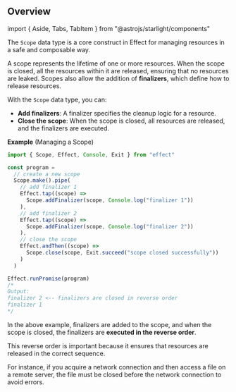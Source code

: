## Overview

import { Aside, Tabs, TabItem } from "@astrojs/starlight/components"

The `Scope` data type is a core construct in Effect for managing resources in a safe and composable way.

A scope represents the lifetime of one or more resources. When the scope is closed, all the resources within it are released, ensuring that no resources are leaked. Scopes also allow the addition of **finalizers**, which define how to release resources.

With the `Scope` data type, you can:

- **Add finalizers**: A finalizer specifies the cleanup logic for a resource.
- **Close the scope**: When the scope is closed, all resources are released, and the finalizers are executed.

**Example** (Managing a Scope)

```ts twoslash
import { Scope, Effect, Console, Exit } from "effect"

const program =
  // create a new scope
  Scope.make().pipe(
    // add finalizer 1
    Effect.tap((scope) =>
      Scope.addFinalizer(scope, Console.log("finalizer 1"))
    ),
    // add finalizer 2
    Effect.tap((scope) =>
      Scope.addFinalizer(scope, Console.log("finalizer 2"))
    ),
    // close the scope
    Effect.andThen((scope) =>
      Scope.close(scope, Exit.succeed("scope closed successfully"))
    )
  )

Effect.runPromise(program)
/*
Output:
finalizer 2 <-- finalizers are closed in reverse order
finalizer 1
*/
```

In the above example, finalizers are added to the scope, and when the scope is closed, the finalizers are **executed in the reverse order**.

This reverse order is important because it ensures that resources are released in the correct sequence.

For instance, if you acquire a network connection and then access a file on a remote server, the file must be closed before the network connection to avoid errors.
